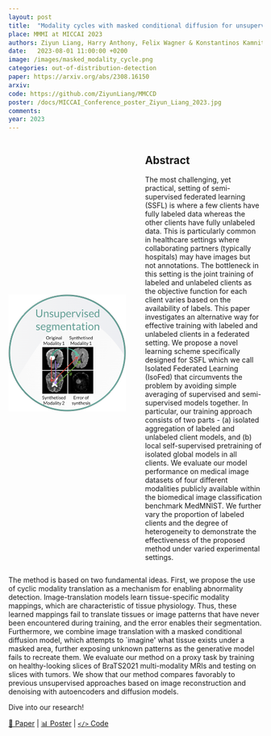 ```yaml
---
layout: post
title:  "Modality cycles with masked conditional diffusion for unsupervised anomaly segmentation in MRI"
place: MMMI at MICCAI 2023
authors: Ziyun Liang, Harry Anthony, Felix Wagner & Konstantinos Kamnitsas
date:   2023-08-01 11:00:00 +0200
image: /images/masked_modality_cycle.png
categories: out-of-distribution-detection
paper: https://arxiv.org/abs/2308.16150
arxiv:
code: https://github.com/ZiyunLiang/MMCCD
poster: /docs/MICCAI_Conference_poster_Ziyun_Liang_2023.jpg
comments:
year: 2023 
---
```


<style>
@media (max-width: 768px) {
    .container {
        flex-direction: column;
        align-items: left;
    }
</style>


<div class="container" style="display: flex; align-items: center;">
    <div class="image" style="flex: 1; margin-right: 1cm;">
        <img src="/images/masked_modality_cycle.png" alt="Image" style="max-width:100%; height:auto;">
    </div>
    <div class="content" style="flex: 1;">
        <h2>Abstract</h2>
        <p>
The most challenging, yet practical, setting of semi-supervised federated learning (SSFL) is where a few clients have fully labeled data whereas the other clients have fully unlabeled data. This is particularly common in healthcare settings where collaborating partners (typically hospitals) may have images but not annotations. The bottleneck in this setting is the joint training of labeled and unlabeled clients as the objective function for each client varies based on the availability of labels. This paper investigates an alternative way for effective training with labeled and unlabeled clients in a federated setting. We propose a novel learning scheme specifically designed for SSFL which we call Isolated Federated Learning (IsoFed) that circumvents the problem by avoiding simple averaging of supervised and semi-supervised models together. In particular, our training approach consists of two parts - (a) isolated aggregation of labeled and unlabeled client models, and (b) local self-supervised pretraining of isolated global models in all clients. We evaluate our model performance on medical image datasets of four different modalities publicly available within the biomedical image classification benchmark MedMNIST. We further vary the proportion of labeled clients and the degree of heterogeneity to demonstrate the effectiveness of the proposed method under varied experimental settings.</p>
    </div>
</div>


The method is based on two fundamental ideas. First, we propose the use of cyclic modality translation as a mechanism for enabling abnormality detection. Image-translation models learn tissue-specific modality mappings, which are characteristic of tissue physiology. Thus, these learned mappings fail to translate tissues or image patterns that have never been encountered during training, and the error enables their segmentation. Furthermore, we combine image translation with a masked conditional diffusion model, which attempts to `imagine' what tissue exists under a masked area, further exposing unknown patterns as the generative model fails to recreate them. We evaluate our method on a proxy task by training on healthy-looking slices of BraTS2021 multi-modality MRIs and testing on slices with tumors. We show that our method compares favorably to previous unsupervised approaches based on image reconstruction and denoising with autoencoders and diffusion models.

Dive into our research!

<a href="https://arxiv.org/abs/2308.16150">&#x1F4C4; Paper</a> | <a href="/docs/MICCAI_Conference_poster_Ziyun_Liang_2023.jpg">&#x1F4CA; Poster</a> | <a href="https://github.com/ZiyunLiang/MMCCD">`</>` Code</a>

